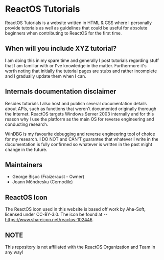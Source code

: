 # ReactOS Tutorials
ReactOS Tutorials is a website written in HTML & CSS where I personally provide tutorials as well as guidelines that could be useful for absolute beginners when contributing to ReactOS for the first time.

## When will you include XYZ tutorial?
I am doing this in my spare time and generally I post tutorials regarding stuff that I am familiar with or I've knowledge in the matter. Furthermore it's worth noting that initially the tutorial pages
are stubs and rather incomplete and I gradually update them when I can.

## Internals documentation disclaimer
Besides tutorials I also host and publish several documentation details about APIs, such as functions that weren't documented originally thorough the Internet. ReactOS targets Windows Server 2003 internally and for this reason why I use the platform as the main OS for reverse engineering and conducting research. 

WinDBG is my favourite debugging and reverse engineering tool of choice for my research. I DO NOT and CAN'T guarantee that whatever I write in the documentation is fully confirmed so whatever is written in the past might change in the future.

## Maintainers

 - George Bișoc (Fraizeraust - Owner)
 - Joann Mõndresku (Cernodile)

## ReactOS Icon
The ReactOS icon used in this website is based off work by Aha-Soft, licensed under CC-BY-3.0. The icon be found at -- https://www.shareicon.net/reactos-102446.

## NOTE
This repository is not affiliated with the ReactOS Organization and Team in any way!

